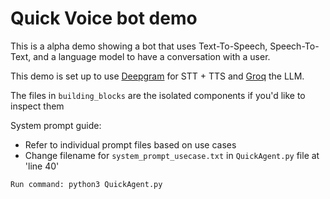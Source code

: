# Quick Voice bot demo

This is a alpha demo showing a bot that uses Text-To-Speech, Speech-To-Text, and a language model to have a conversation with a user.

This demo is set up to use [Deepgram](www.deepgram.com) for STT + TTS and [Groq](https://groq.com/) the LLM.

The files in `building_blocks` are the isolated components if you'd like to inspect them

System prompt guide:
- Refer to individual prompt files based on use cases
- Change filename for `system_prompt_usecase.txt` in `QuickAgent.py` file at 'line 40'

```
Run command: python3 QuickAgent.py
```
